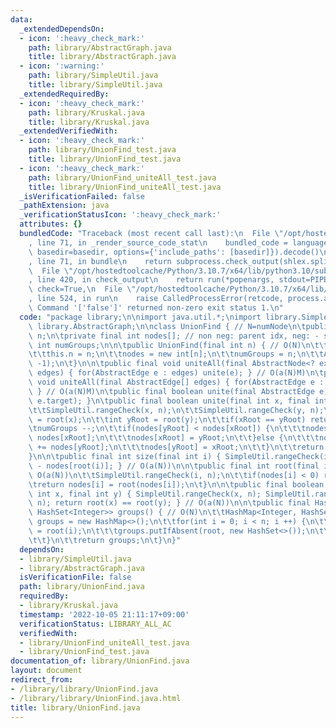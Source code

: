 ```yaml
---
data:
  _extendedDependsOn:
  - icon: ':heavy_check_mark:'
    path: library/AbstractGraph.java
    title: library/AbstractGraph.java
  - icon: ':warning:'
    path: library/SimpleUtil.java
    title: library/SimpleUtil.java
  _extendedRequiredBy:
  - icon: ':heavy_check_mark:'
    path: library/Kruskal.java
    title: library/Kruskal.java
  _extendedVerifiedWith:
  - icon: ':heavy_check_mark:'
    path: library/UnionFind_test.java
    title: library/UnionFind_test.java
  - icon: ':heavy_check_mark:'
    path: library/UnionFind_uniteAll_test.java
    title: library/UnionFind_uniteAll_test.java
  _isVerificationFailed: false
  _pathExtension: java
  _verificationStatusIcon: ':heavy_check_mark:'
  attributes: {}
  bundledCode: "Traceback (most recent call last):\n  File \"/opt/hostedtoolcache/Python/3.10.7/x64/lib/python3.10/site-packages/onlinejudge_verify/documentation/build.py\"\
    , line 71, in _render_source_code_stat\n    bundled_code = language.bundle(stat.path,\
    \ basedir=basedir, options={'include_paths': [basedir]}).decode()\n  File \"/opt/hostedtoolcache/Python/3.10.7/x64/lib/python3.10/site-packages/onlinejudge_verify/languages/user_defined.py\"\
    , line 71, in bundle\n    return subprocess.check_output(shlex.split(command))\n\
    \  File \"/opt/hostedtoolcache/Python/3.10.7/x64/lib/python3.10/subprocess.py\"\
    , line 420, in check_output\n    return run(*popenargs, stdout=PIPE, timeout=timeout,\
    \ check=True,\n  File \"/opt/hostedtoolcache/Python/3.10.7/x64/lib/python3.10/subprocess.py\"\
    , line 524, in run\n    raise CalledProcessError(retcode, process.args,\nsubprocess.CalledProcessError:\
    \ Command '['false']' returned non-zero exit status 1.\n"
  code: "package library;\n\nimport java.util.*;\nimport library.SimpleUtil;\nimport\
    \ library.AbstractGraph;\n\nclass UnionFind { // N=numNode\n\tpublic final int\
    \ n;\n\tprivate final int nodes[]; // non neg: parent idx, neg: - size\n\tpublic\
    \ int numGroups;\n\n\tpublic UnionFind(final int n) { // O(N)\n\t\tSimpleUtil.nonNegativeCheck(n);\n\
    \t\tthis.n = n;\n\t\tnodes = new int[n];\n\t\tnumGroups = n;\n\t\tArrays.fill(nodes,\
    \ -1);\n\t}\n\n\tpublic final void uniteAll(final AbstractNode<? extends AbstractEdge>\
    \ edges) { for(AbstractEdge e : edges) unite(e); } // O(a(N)M)\n\tpublic final\
    \ void uniteAll(final AbstractEdge[] edges) { for(AbstractEdge e : edges) unite(e);\
    \ } // O(a(N)M)\n\tpublic final boolean unite(final AbstractEdge e) { return unite(e.source,\
    \ e.target); }\n\tpublic final boolean unite(final int x, final int y) { // O(a(N))\n\
    \t\tSimpleUtil.rangeCheck(x, n);\n\t\tSimpleUtil.rangeCheck(y, n);\n\t\tint xRoot\
    \ = root(x);\n\t\tint yRoot = root(y);\n\t\tif(xRoot == yRoot) return true;\n\t\
    \tnumGroups --;\n\t\tif(nodes[yRoot] < nodes[xRoot]) {\n\t\t\tnodes[yRoot] +=\
    \ nodes[xRoot];\n\t\t\tnodes[xRoot] = yRoot;\n\t\t}else {\n\t\t\tnodes[xRoot]\
    \ += nodes[yRoot];\n\t\t\tnodes[yRoot] = xRoot;\n\t\t}\n\t\treturn false;\n\t\
    }\n\n\tpublic final int size(final int i) { SimpleUtil.rangeCheck(i, n); return\
    \ - nodes[root(i)]; } // O(a(N))\n\n\tpublic final int root(final int i) { //\
    \ O(a(N))\n\t\tSimpleUtil.rangeCheck(i, n);\n\t\tif(nodes[i] < 0) return i;\n\t\
    \treturn nodes[i] = root(nodes[i]);\n\t}\n\n\tpublic final boolean same(final\
    \ int x, final int y) { SimpleUtil.rangeCheck(x, n); SimpleUtil.rangeCheck(y,\
    \ n); return root(x) == root(y); } // O(a(N))\n\n\tpublic final HashMap<Integer,\
    \ HashSet<Integer>> groups() { // O(N)\n\t\tHashMap<Integer, HashSet<Integer>>\
    \ groups = new HashMap<>();\n\t\tfor(int i = 0; i < n; i ++) {\n\t\t\tint root\
    \ = root(i);\n\t\t\tgroups.putIfAbsent(root, new HashSet<>());\n\t\t\tgroups.get(root).add(i);\n\
    \t\t}\n\t\treturn groups;\n\t}\n}"
  dependsOn:
  - library/SimpleUtil.java
  - library/AbstractGraph.java
  isVerificationFile: false
  path: library/UnionFind.java
  requiredBy:
  - library/Kruskal.java
  timestamp: '2022-10-05 21:11:17+09:00'
  verificationStatus: LIBRARY_ALL_AC
  verifiedWith:
  - library/UnionFind_uniteAll_test.java
  - library/UnionFind_test.java
documentation_of: library/UnionFind.java
layout: document
redirect_from:
- /library/library/UnionFind.java
- /library/library/UnionFind.java.html
title: library/UnionFind.java
---
```

